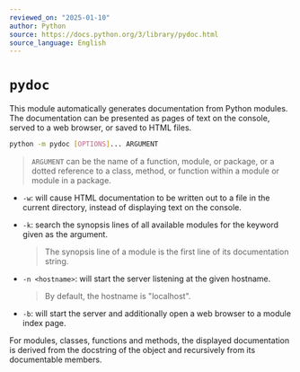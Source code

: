 ```yaml
---
reviewed_on: "2025-01-10"
author: Python
source: https://docs.python.org/3/library/pydoc.html
source_language: English
---
```


# `pydoc`

This module automatically generates documentation from Python modules. The documentation can be presented as pages of text on the console, served to a web browser, or saved to HTML files.

```bash
python -m pydoc [OPTIONS]... ARGUMENT
```

> `ARGUMENT` can be the name of a function, module, or package, or a dotted reference to a class, method, or function within a module or module in a package.

- `-w`: will cause HTML documentation to be written out to a file in the current directory, instead of displaying text on the console.

- `-k`: search the synopsis lines of all available modules for the keyword given as the argument.

	> The synopsis line of a module is the first line of its documentation string.

- `-n <hostname>`: will start the server listening at the given hostname.

	> By default, the hostname is "localhost".

- `-b`: will start the server and additionally open a web browser to a module index page.

For modules, classes, functions and methods, the displayed documentation is derived from the docstring of the object and recursively from its documentable members.
